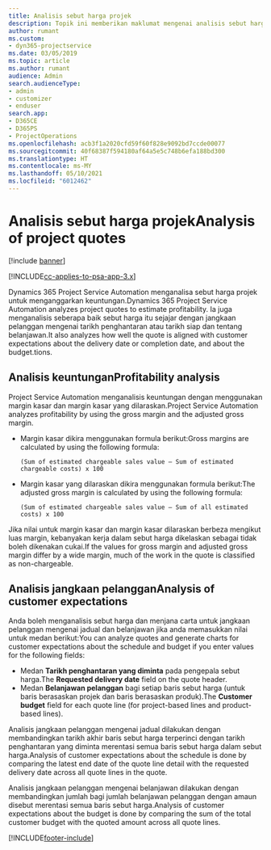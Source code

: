 ```yaml
---
title: Analisis sebut harga projek
description: Topik ini memberikan maklumat mengenai analisis sebut harga projek.
author: rumant
ms.custom:
- dyn365-projectservice
ms.date: 03/05/2019
ms.topic: article
ms.author: rumant
audience: Admin
search.audienceType:
- admin
- customizer
- enduser
search.app:
- D365CE
- D365PS
- ProjectOperations
ms.openlocfilehash: acb3f1a2020cfd59f60f828e9092bd7ccde00077
ms.sourcegitcommit: 40f68387f594180af64a5e5c748b6efa188bd300
ms.translationtype: HT
ms.contentlocale: ms-MY
ms.lasthandoff: 05/10/2021
ms.locfileid: "6012462"
---
```

# <a name="analysis-of-project-quotes"></a><span data-ttu-id="d7599-103">Analisis sebut harga projek</span><span class="sxs-lookup"><span data-stu-id="d7599-103">Analysis of project quotes</span></span>

[!include [banner](../includes/psa-now-project-operations.md)]

[!INCLUDE[cc-applies-to-psa-app-3.x](../includes/cc-applies-to-psa-app-3x.md)]

<span data-ttu-id="d7599-104">Dynamics 365 Project Service Automation menganalisa sebut harga projek untuk menganggarkan keuntungan.</span><span class="sxs-lookup"><span data-stu-id="d7599-104">Dynamics 365 Project Service Automation analyzes project quotes to estimate profitability.</span></span> <span data-ttu-id="d7599-105">Ia juga menganalisis seberapa baik sebut harga itu sejajar dengan jangkaan pelanggan mengenai tarikh penghantaran atau tarikh siap dan tentang belanjawan.</span><span class="sxs-lookup"><span data-stu-id="d7599-105">It also analyzes how well the quote is aligned with customer expectations about the delivery date or completion date, and about the budget.tions.</span></span>

## <a name="profitability-analysis"></a><span data-ttu-id="d7599-106">Analisis keuntungan</span><span class="sxs-lookup"><span data-stu-id="d7599-106">Profitability analysis</span></span>

<span data-ttu-id="d7599-107">Project Service Automation menganalisis keuntungan dengan menggunakan margin kasar dan margin kasar yang dilaraskan.</span><span class="sxs-lookup"><span data-stu-id="d7599-107">Project Service Automation analyzes profitability by using the gross margin and the adjusted gross margin.</span></span>

- <span data-ttu-id="d7599-108">Margin kasar dikira menggunakan formula berikut:</span><span class="sxs-lookup"><span data-stu-id="d7599-108">Gross margins are calculated by using the following formula:</span></span>

  `
    (Sum of estimated chargeable sales value – Sum of estimated chargeable costs) x 100
  `
- <span data-ttu-id="d7599-109">Margin kasar yang dilaraskan dikira menggunakan formula berikut:</span><span class="sxs-lookup"><span data-stu-id="d7599-109">The adjusted gross margin is calculated by using the following formula:</span></span>

  `
    (Sum of estimated chargeable sales value – Sum of all estimated costs) x 100
  `

<span data-ttu-id="d7599-110">Jika nilai untuk margin kasar dan margin kasar dilaraskan berbeza mengikut luas margin, kebanyakan kerja dalam sebut harga dikelaskan sebagai tidak boleh dikenakan cukai.</span><span class="sxs-lookup"><span data-stu-id="d7599-110">If the values for gross margin and adjusted gross margin differ by a wide margin, much of the work in the quote is classified as non-chargeable.</span></span>

## <a name="analysis-of-customer-expectations"></a><span data-ttu-id="d7599-111">Analisis jangkaan pelanggan</span><span class="sxs-lookup"><span data-stu-id="d7599-111">Analysis of customer expectations</span></span>

<span data-ttu-id="d7599-112">Anda boleh menganalisis sebut harga dan menjana carta untuk jangkaan pelanggan mengenai jadual dan belanjawan jika anda memasukkan nilai untuk medan berikut:</span><span class="sxs-lookup"><span data-stu-id="d7599-112">You can analyze quotes and generate charts for customer expectations about the schedule and budget if you enter values for the following fields:</span></span>

- <span data-ttu-id="d7599-113">Medan **Tarikh penghantaran yang diminta** pada pengepala sebut harga.</span><span class="sxs-lookup"><span data-stu-id="d7599-113">The **Requested delivery date** field on the quote header.</span></span>
- <span data-ttu-id="d7599-114">Medan **Belanjawan pelanggan** bagi setiap baris sebut harga (untuk baris berasaskan projek dan baris berasaskan produk).</span><span class="sxs-lookup"><span data-stu-id="d7599-114">The **Customer budget** field for each quote line (for project-based lines and product-based lines).</span></span>

<span data-ttu-id="d7599-115">Analisis jangkaan pelanggan mengenai jadual dilakukan dengan membandingkan tarikh akhir baris sebut harga terperinci dengan tarikh penghantaran yang diminta merentasi semua baris sebut harga dalam sebut harga.</span><span class="sxs-lookup"><span data-stu-id="d7599-115">Analysis of customer expectations about the schedule is done by comparing the latest end date of the quote line detail with the requested delivery date across all quote lines in the quote.</span></span>

<span data-ttu-id="d7599-116">Analisis jangkaan pelanggan mengenai belanjawan dilakukan dengan membandingkan jumlah bagi jumlah belanjawan pelanggan dengan amaun disebut merentasi semua baris sebut harga.</span><span class="sxs-lookup"><span data-stu-id="d7599-116">Analysis of customer expectations about the budget is done by comparing the sum of the total customer budget with the quoted amount across all quote lines.</span></span>


[!INCLUDE[footer-include](../includes/footer-banner.md)]